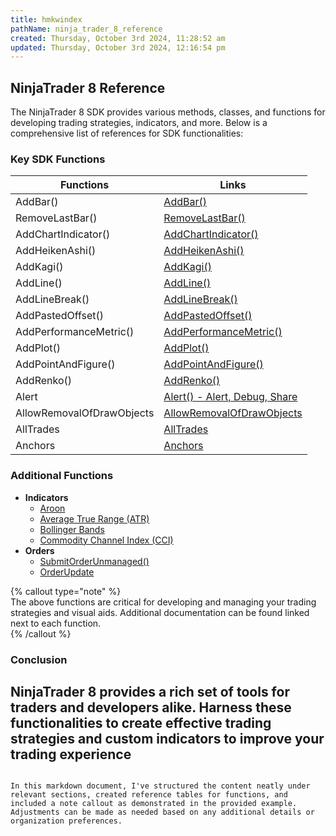 ```yaml
---
title: hmkwindex
pathName: ninja_trader_8_reference
created: Thursday, October 3rd 2024, 11:28:52 am
updated: Thursday, October 3rd 2024, 12:16:54 pm
---
```


## NinjaTrader 8 Reference

The NinjaTrader 8 SDK provides various methods, classes, and functions for developing trading strategies, indicators, and more. Below is a comprehensive list of references for SDK functionalities:

### Key SDK Functions

| Functions | Links |
| --- | --- |
| AddBar() | [AddBar()](addbar.htm) |
| RemoveLastBar() | [RemoveLastBar()](removelastbar.htm) |
| AddChartIndicator() | [AddChartIndicator()](addchartindicator.htm) |
| AddHeikenAshi() | [AddHeikenAshi()](addheikenashi.htm) |
| AddKagi() | [AddKagi()](addkagi.htm) |
| AddLine() | [AddLine()](addline.htm) |
| AddLineBreak() | [AddLineBreak()](addlinebreak.htm) |
| AddPastedOffset() | [AddPastedOffset()](addpastedoffset.htm) |
| AddPerformanceMetric() | [AddPerformanceMetric()](addperformancemetric.htm) |
| AddPlot() | [AddPlot()](addplot.htm) |
| AddPointAndFigure() | [AddPointAndFigure()](addpointandfigure.htm) |
| AddRenko() | [AddRenko()](addrenko.htm) |
| Alert | [Alert() - Alert, Debug, Share](alert.htm) |
| AllowRemovalOfDrawObjects | [AllowRemovalOfDrawObjects](allowremovalofdrawobjects.htm) |
| AllTrades | [AllTrades](alltrades.htm) |
| Anchors | [Anchors](anchors.htm) |

### Additional Functions

- **Indicators**
  - [Aroon](aroon.htm)
  - [Average True Range (ATR)](average_true_range_atr.htm)
  - [Bollinger Bands](bollinger_bands.htm)
  - [Commodity Channel Index (CCI)](commodity_channel_index_cci.htm)
- **Orders**
  - [SubmitOrderUnmanaged()](submitorderunmanaged.htm)
  - [OrderUpdate](orderupdate.htm)

{% callout type="note" %}  
The above functions are critical for developing and managing your trading strategies and visual aids. Additional documentation can be found linked next to each function.  
{% /callout %}

### Conclusion

NinjaTrader 8 provides a rich set of tools for traders and developers alike. Harness these functionalities to create effective trading strategies and custom indicators to improve your trading experience
---

```

In this markdown document, I've structured the content neatly under relevant sections, created reference tables for functions, and included a note callout as demonstrated in the provided example. Adjustments can be made as needed based on any additional details or organization preferences.
